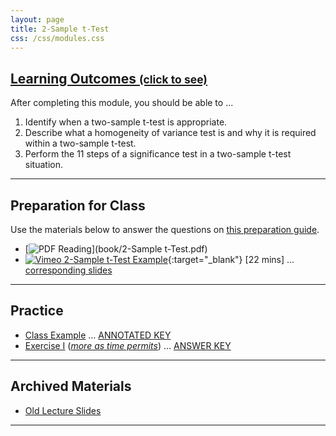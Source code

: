 ```yaml
---
layout: page
title: 2-Sample t-Test
css: /css/modules.css
---
```


<div class="panel-group-ILOs">
  <div class="panel panel-default">
    <div class="panel-heading">
      <h2 class="panel-title">
        <a data-toggle="collapse" href="#ILOs">Learning Outcomes <small>(click to see)</small></a>
      </h2>
    </div>
    <div id="ILOs" class="panel-collapse collapse">
      <div class="panel-body">

<p>After completing this module, you should be able to ...</p>

<ol>
  <li>Identify when a two-sample t-test is appropriate.</li>
  <li>Describe what a homogeneity of variance test is and why it is required within a two-sample t-test.</li>
  <li>Perform the 11 steps of a significance test in a two-sample t-test situation.</li>
</ol>
      </div>
    </div>
  </div>
</div>

----

## Preparation for Class

Use the materials below to answer the questions on [this preparation guide](Prep/2Samplet).

* [![PDF](../img/pdf.png) Reading](book/2-Sample t-Test.pdf)
* [![Vimeo](../img/dhovid.png) 2-Sample t-Test Example](https://vimeo.com/user45324800/t2test-ex1){:target="_blank"} [22 mins] ... [corresponding slides](PPT/2Samplet_PPT.pptx)

----

## Practice

* [Class Example](CE/2Samplet_CExmpl) ... [ANNOTATED KEY](CE/KEY_2Samplet_CExmpl) 
* [Exercise I](CE/2Samplet_CE1) ([*more as time permits*](CE/2Samplet_CE2)) ... [ANSWER KEY](CE/KEY_2Samplet_CE)

----

## Archived Materials

* [Old Lecture Slides](PPT/2Samplet_PPT_old.pptx)

----

